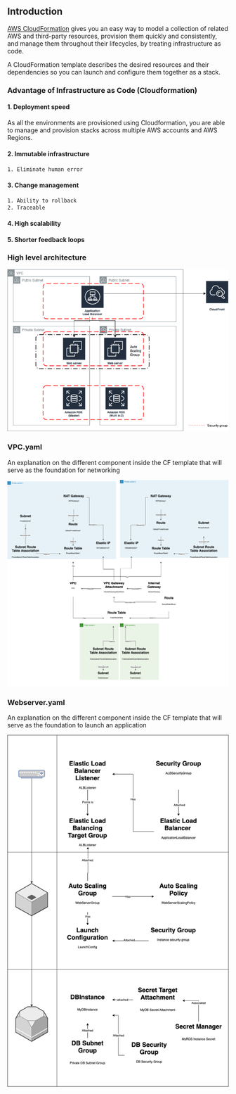 ## Introduction

[AWS CloudFormation](https://aws.amazon.com/cloudformation/) gives you an easy way to model a collection of related AWS and third-party resources, provision them quickly and consistently, and manage them throughout their lifecycles, by treating infrastructure as code. 

A CloudFormation template describes the desired resources and their dependencies so you can launch and configure them together as a stack. 

### Advantage of Infrastructure as Code (Cloudformation)

#### 1. Deployment speed
As all the environments are provisioned using Cloudformation, 
you are able to manage and provision stacks across multiple AWS accounts and AWS Regions.
 
#### 2. Immutable infrastructure
    1. Eliminate human error
#### 3. Change management
    1. Ability to rollback
    2. Traceable
#### 4. High scalability
#### 5. Shorter feedback loops

### High level architecture


![alt High Level architecture](https://raw.githubusercontent.com/sebastianlzy/draw-io/master/awesomebuilderIII%20-POC.png)

### VPC.yaml

An explanation on the different component inside the CF template that will serve as the foundation for networking 

![alt High Level architecture](https://raw.githubusercontent.com/sebastianlzy/draw-io/master/awesomebuilderIII%20-VPC%20Cloudformation.png)

### Webserver.yaml

An explanation on the different component inside the CF template that will serve as the foundation to launch an application

![alt Webserver cloudformation](https://github.com/sebastianlzy/draw-io/raw/master/awesomebuilderIII%20-Webserver%20Cloudformation.png)
